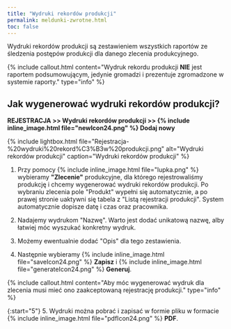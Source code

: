 ```yaml
---
title: "Wydruki rekordów produkcji"
permalink: meldunki-zwrotne.html
toc: false
---
```

 Wydruki rekordów produkcji są zestawieniem wszystkich raportów ze śledzenia postępów produkcji dla danego zlecenia produkcyjnego. 

{% include callout.html content="Wydruk rekordu produkcji **NIE** jest raportem podsumowującym, jedynie gromadzi i prezentuje zgromadzone w systemie raporty." type="info" %} 

## Jak wygenerować wydruki rekordów produkcji?

**REJESTRACJA >> Wydruki rekordów produkcji >> {% include inline_image.html file="newIcon24.png" %} Dodaj nowy**

{% include lightbox.html file="Rejestracja-%20wydruki%20rekord%C3%B3w%20produkcji.png" alt="Wydruki rekordów produkcji" caption="Wydruki rekordów produkcji" %}

1. Przy pomocy {% include inline_image.html file="lupka.png" %} wybieramy **"Zlecenie"** produkcyjne, dla którego rejestrowaliśmy produkcję i chcemy wygenerować wydruki rekordów produkcji. Po wybraniu zlecenia pole "Produkt" wypełni się automatycznie, a po prawej stronie uaktywni się tabela z "Listą rejestracji produkcji". System automatycznie dopisze datę i czas oraz pracownika.  

2. Nadajemy wydrukom "Nazwę". Warto jest dodać unikatową nazwę, alby łatwiej móc wyszukać konkretny wydruk.
  
3. Możemy ewentualnie dodać "Opis" dla tego zestawienia.  
  
4. Następnie wybieramy {% include inline_image.html file="saveIcon24.png" %} **Zapisz** i {% include inline_image.html file="generateIcon24.png" %} **Generuj**.  

{% include callout.html content="Aby móc wygenerować wydruk dla zlecenia musi mieć ono zaakceptowaną rejestrację produkcji." type="info" %} 

{:start="5"} 
5. Wydruki można pobrać i zapisać w formie pliku w formacie {% include inline_image.html file="pdfIcon24.png" %} **PDF**.  
  